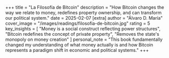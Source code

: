 +++
title = "La Filosofía de Bitcoin"
description = "How Bitcoin changes the way we relate to money, redefines property ownership, and can transform our political system."
date = 2025-02-07
[extra]
author = "Álvaro D. María"
cover_image = "/images/readings/filosofia-de-bitcoin.jpg"
rating = 5
key_insights = [
    "Money is a social construct reflecting power structures",
    "Bitcoin redefines the concept of private property",
    "Removes the state's monopoly on money creation"
]
personal_note = "This book fundamentally changed my understanding of what money actually is and how Bitcoin represents a paradigm shift in economic and political systems."
+++
